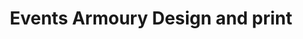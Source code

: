 ---
title: "Events Armoury Design and print"
url: /edinburgh/events-armoury-design-and-print/
shop: copyshop
---